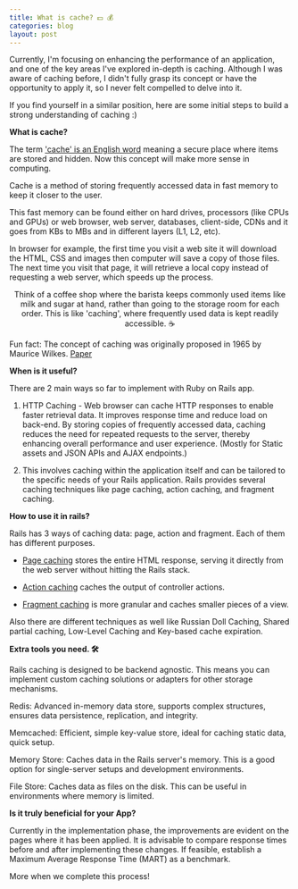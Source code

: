 ```yaml
---
title: What is cache? 💵 💰
categories: blog
layout: post
---
```


Currently, I'm focusing on enhancing the performance of an application, and one of the key areas I've explored in-depth is caching. Although I was aware of caching before, I didn't fully grasp its concept or have the opportunity to apply it, so I never felt compelled to delve into it.

If you find yourself in a similar position, here are some initial steps to build a strong understanding of caching :)

**What is cache?**

The term ['cache' is an English word](https://dictionary.cambridge.org/us/dictionary/english/cache) meaning a secure place where items are stored and hidden. Now this concept will make more sense in computing.

Cache is a method of storing frequently accessed data in fast memory to keep it closer to the user.

This fast memory can be found either on hard drives, processors (like CPUs and GPUs) or web browser, web server, databases, client-side, CDNs and it goes from KBs to MBs and in different layers (L1, L2, etc).

In browser for example, the first time you visit a web site it will download the HTML, CSS and images then computer will save a copy of those files. The next time you visit that page, it will retrieve a local copy instead of requesting a web server, which speeds up the process.

<p style="text-align: center;">Think of a coffee shop where the barista keeps commonly used items like milk and sugar at hand, rather than going to the storage room for each order. This is like 'caching', where frequently used data is kept readily accessible. ☕️</p>

Fun fact: The concept of caching was originally proposed in 1965 by Maurice Wilkes. [Paper](https://www.historyofinformation.com/detail.php?id=834)

**When is it useful?**

There are 2 main ways so far to implement with Ruby on Rails app.

1. HTTP Caching - Web browser can cache HTTP responses to enable faster retrieval data. It improves response time and reduce load on back-end. By storing copies of frequently accessed data, caching reduces the need for repeated requests to the server, thereby enhancing overall performance and user experience. (Mostly for Static assets and JSON APIs and AJAX endpoints.)

2. This involves caching within the application itself and can be tailored to the specific needs of your Rails application. Rails provides several caching techniques like page caching, action caching, and fragment caching. 

**How to use it in rails?**

Rails has 3 ways of caching data: page, action and fragment. Each of them has different purposes.

- [Page caching](https://guides.rubyonrails.org/caching_with_rails.html#page-caching) stores the entire HTML response, serving it directly from the web server without hitting the Rails stack. 

- [Action caching](https://guides.rubyonrails.org/caching_with_rails.html#action-caching) caches the output of controller actions. 

- [Fragment caching](https://guides.rubyonrails.org/caching_with_rails.html#fragment-caching) is more granular and caches smaller pieces of a view. 

Also there are different techniques as well like Russian Doll Caching, Shared partial caching, Low-Level Caching and Key-based cache expiration.

**Extra tools you need. 🛠️**

Rails caching is designed to be backend agnostic. This means you can implement custom caching solutions or adapters for other storage mechanisms.

Redis: Advanced in-memory data store, supports complex structures, ensures data persistence, replication, and integrity.

Memcached: Efficient, simple key-value store, ideal for caching static data, quick setup.

Memory Store: Caches data in the Rails server's memory. This is a good option for single-server setups and development environments.

File Store: Caches data as files on the disk. This can be useful in environments where memory is limited.

**Is it truly beneficial for your App?**

Currently in the implementation phase, the improvements are evident on the pages where it has been applied. It is advisable to compare response times before and after implementing these changes. If feasible, establish a Maximum Average Response Time (MART) as a benchmark.

More when we complete this process!
